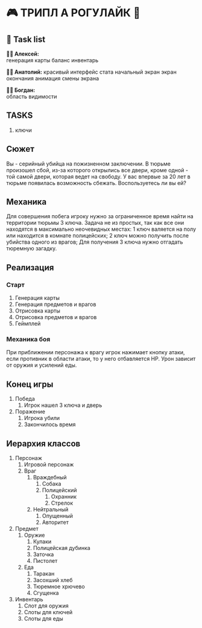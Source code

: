 # 🎮 ТРИПЛ А РОГУЛАЙК 🎯  
## 📝 Task list  

**👨‍💻 Алексей:**  
генерация карты
баланс
инвентарь

**👨‍🔧 Анатолий:** 
красивый интерфейс
стата
начальный экран
экран окончания 
анимация смены экрана

**👨‍🎨 Богдан:**  
область видимости

## TASKS
1. ключи

## Сюжет
Вы - серийный убийца на пожизненном заключении. В тюрьме произошел сбой, из-за которого открылись все двери, кроме одной - той самой двери, которая ведет на свободу. У вас впервые за 20 лет в тюрьме появилась возможность сбежать. Воспользуетесь ли вы ей?

## Механика
Для совершения побега игроку нужно за ограниченное время найти на территории тюрьмы 3 ключа. Задача не из простых, так как все они находятся в максимально неочевидных местах: 1 ключ валяется на полу или находится в комнате полицейских; 2 ключ можно получить после убийства одного из врагов; Для получения 3 ключа нужно отгадать тюремную загадку.

## Реализация
### Старт
1. Генерация карты
2. Генерация предметов и врагов
3. Отрисовка карты
4. Отрисовка предметов и врагов
5. Геймплей

### Механика боя
При приближении персонажа к врагу игрок нажимает кнопку атаки, если противник в области атаки, то у него отбавляется HP. Урон зависит от оружия и усилений еды. 

## Конец игры
1. Победа
	1. Игрок нашел 3 ключа и дверь 
2. Поражение
	1. Игрока убили 
	2. Закончилось время

## Иерархия классов
1. Персонаж
	1. Игровой персонаж
	2. Враг
		1. Враждебный
			1. Собака
			2. Полицейский
				1. Охранник
				2. Стрелок
		2. Нейтральный
			1. Опущенный
			2. Авторитет 
2. Предмет
	1. Оружие 
		1. Кулаки
		2. Полицейская дубинка
		3. Заточка
		4. Пистолет
	2. Еда
		1. Таракан
		2. Засохший хлеб
		3. Тюремное хрючево
		4. Сгущенка
3. Инвентарь 
	1. Слот для оружия 
	3. Слоты для ключей
	4. Слоты для еды

